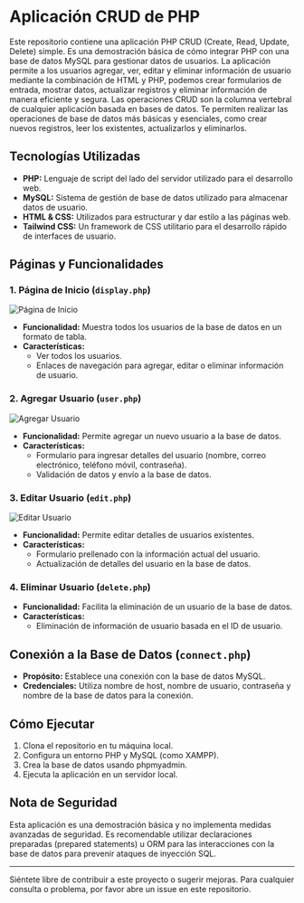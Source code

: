 
# Aplicación CRUD de PHP

Este repositorio contiene una aplicación PHP CRUD (Create, Read, Update, Delete) simple. Es una demostración básica de cómo integrar PHP con una base de datos MySQL para gestionar datos de usuarios. La aplicación permite a los usuarios agregar, ver, editar y eliminar información de usuario mediante la combinación de HTML y PHP, podemos crear formularios de entrada, mostrar datos, actualizar registros y eliminar información de manera eficiente y segura. Las operaciones CRUD son la columna vertebral de cualquier aplicación basada en bases de datos. Te permiten realizar las operaciones de base de datos más básicas y esenciales, como crear nuevos registros, leer los existentes, actualizarlos y eliminarlos.

## Tecnologías Utilizadas

- **PHP:** Lenguaje de script del lado del servidor utilizado para el desarrollo web.
- **MySQL:** Sistema de gestión de base de datos utilizado para almacenar datos de usuario.
- **HTML & CSS:** Utilizados para estructurar y dar estilo a las páginas web.
- **Tailwind CSS:** Un framework de CSS utilitario para el desarrollo rápido de interfaces de usuario.

## Páginas y Funcionalidades

### 1. Página de Inicio (`display.php`)

![Página de Inicio](images/display.png)

- **Funcionalidad:** Muestra todos los usuarios de la base de datos en un formato de tabla.
- **Características:** 
  - Ver todos los usuarios.
  - Enlaces de navegación para agregar, editar o eliminar información de usuario.

### 2. Agregar Usuario (`user.php`)

![Agregar Usuario](images/add.png)

- **Funcionalidad:** Permite agregar un nuevo usuario a la base de datos.
- **Características:** 
  - Formulario para ingresar detalles del usuario (nombre, correo electrónico, teléfono móvil, contraseña).
  - Validación de datos y envío a la base de datos.

### 3. Editar Usuario (`edit.php`)

![Editar Usuario](images/edit.png)

- **Funcionalidad:** Permite editar detalles de usuarios existentes.
- **Características:** 
  - Formulario prellenado con la información actual del usuario.
  - Actualización de detalles del usuario en la base de datos.

### 4. Eliminar Usuario (`delete.php`)

- **Funcionalidad:** Facilita la eliminación de un usuario de la base de datos.
- **Características:** 
  - Eliminación de información de usuario basada en el ID de usuario.

## Conexión a la Base de Datos (`connect.php`)

- **Propósito:** Establece una conexión con la base de datos MySQL.
- **Credenciales:** Utiliza nombre de host, nombre de usuario, contraseña y nombre de la base de datos para la conexión.

## Cómo Ejecutar

1. Clona el repositorio en tu máquina local.
2. Configura un entorno PHP y MySQL (como XAMPP).
3. Crea la base de datos usando phpmyadmin.
4. Ejecuta la aplicación en un servidor local.

## Nota de Seguridad

Esta aplicación es una demostración básica y no implementa medidas avanzadas de seguridad. Es recomendable utilizar declaraciones preparadas (prepared statements) u ORM para las interacciones con la base de datos para prevenir ataques de inyección SQL.

---

Siéntete libre de contribuir a este proyecto o sugerir mejoras. Para cualquier consulta o problema, por favor abre un issue en este repositorio.

